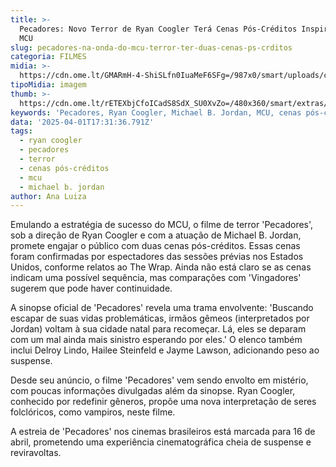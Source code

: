 ```yaml
---
title: >-
  Pecadores: Novo Terror de Ryan Coogler Terá Cenas Pós-Créditos Inspiradas no
  MCU
slug: pecadores-na-onda-do-mcu-terror-ter-duas-cenas-ps-crditos
categoria: FILMES
midia: >-
  https://cdn.ome.lt/GMARmH-4-ShiSLfn0IuaMeF6SFg=/987x0/smart/uploads/conteudo/fotos/OMELETE_CAPA_-_2025-04-01T135142.527_zzwhQl1.png
tipoMidia: imagem
thumb: >-
  https://cdn.ome.lt/rETEXbjCfoICadS8SdX_SU0XvZo=/480x360/smart/extras/conteudos/omelete_THUMB_-_2025-04-01T141902.626.png
keywords: 'Pecadores, Ryan Coogler, Michael B. Jordan, MCU, cenas pós-créditos, terror'
data: '2025-04-01T17:31:36.791Z'
tags:
  - ryan coogler
  - pecadores
  - terror
  - cenas pós-créditos
  - mcu
  - michael b. jordan
author: Ana Luiza
---
```


Emulando a estratégia de sucesso do MCU, o filme de terror 'Pecadores', sob a direção de Ryan Coogler e com a atuação de Michael B. Jordan, promete engajar o público com duas cenas pós-créditos. Essas cenas foram confirmadas por espectadores das sessões prévias nos Estados Unidos, conforme relatos ao The Wrap. Ainda não está claro se as cenas indicam uma possível sequência, mas comparações com 'Vingadores' sugerem que pode haver continuidade.

A sinopse oficial de 'Pecadores' revela uma trama envolvente: 'Buscando escapar de suas vidas problemáticas, irmãos gêmeos (interpretados por Jordan) voltam à sua cidade natal para recomeçar. Lá, eles se deparam com um mal ainda mais sinistro esperando por eles.' O elenco também inclui Delroy Lindo, Hailee Steinfeld e Jayme Lawson, adicionando peso ao suspense.

Desde seu anúncio, o filme 'Pecadores' vem sendo envolto em mistério, com poucas informações divulgadas além da sinopse. Ryan Coogler, conhecido por redefinir gêneros, propõe uma nova interpretação de seres folclóricos, como vampiros, neste filme.

A estreia de 'Pecadores' nos cinemas brasileiros está marcada para 16 de abril, prometendo uma experiência cinematográfica cheia de suspense e reviravoltas.

